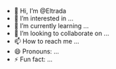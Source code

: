 - 👋 Hi, I’m @Eltrada
- 👀 I’m interested in ...
- 🌱 I’m currently learning ...
- 💞️ I’m looking to collaborate on ...
- 📫 How to reach me ...
- 😄 Pronouns: ...
- ⚡ Fun fact: ...

<!---
Eltrada/Eltrada is a ✨ special ✨ repository because its `README.md` (this file) appears on your GitHub profile.
You can click the Preview link to take a look at your changes.
--->
